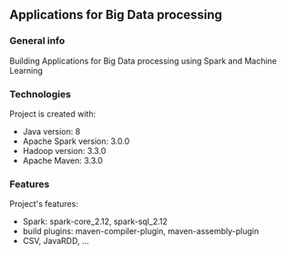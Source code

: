## Applications for Big Data processing

### General info
Building Applications for Big Data processing using Spark and Machine Learning
	
### Technologies
Project is created with:
* Java version: 8
* Apache Spark version: 3.0.0 
* Hadoop version: 3.3.0
* Apache Maven: 3.3.0

### Features
Project's features:
* Spark: spark-core_2.12, spark-sql_2.12
* build plugins: maven-compiler-plugin, maven-assembly-plugin
* CSV, JavaRDD, ...
